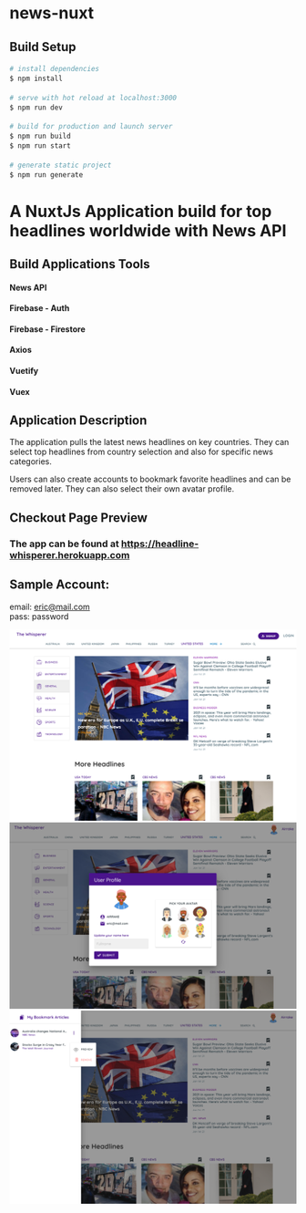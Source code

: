 # news-nuxt

## Build Setup

```bash
# install dependencies
$ npm install

# serve with hot reload at localhost:3000
$ npm run dev

# build for production and launch server
$ npm run build
$ npm run start

# generate static project
$ npm run generate
```

# A NuxtJs Application build for top headlines worldwide with News API


## Build Applications Tools
  #### News API
  #### Firebase - Auth
  #### Firebase - Firestore
  #### Axios
  #### Vuetify
  #### Vuex


## Application Description

The application pulls the latest news headlines on key countries. They can select top headlines from country selection and also for specific news categories.

Users can also create accounts to bookmark favorite headlines and can be removed later. They can also select their own avatar profile.

## Checkout Page Preview 

### The app can be found at <a href="#">https://headline-whisperer.herokuapp.com</a>

## Sample Account:
  email: eric@mail.com
  <br/>
  pass: password


  <img src="static/nn-1.PNG" />
  <img src="static/nn-2.PNG" />
  <img src="static/nn-3.PNG" />
